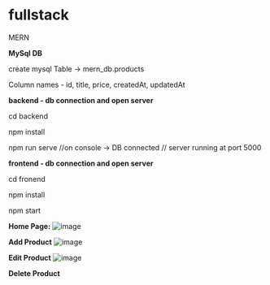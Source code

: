 # fullstack
MERN

**MySql DB**

create mysql Table -> mern_db.products

Column names - id, title, price, createdAt, updatedAt

**backend - db connection and open server**

cd backend

  npm install 
  
  npm run serve //on console ->  DB connected // server running at port 5000
  
**frontend - db connection and open server** 

cd fronend

  npm install 
  
  npm start

**Home Page:**
![image](https://user-images.githubusercontent.com/14922403/163880066-56501351-0d43-4446-9657-53b89a3b2c3b.png)


**Add Product**
![image](https://user-images.githubusercontent.com/14922403/163880136-8547e970-2d68-47b1-8e3e-88ff2151adfb.png)

**Edit Product**
![image](https://user-images.githubusercontent.com/14922403/163880220-d232623d-afe4-4057-935e-8203e1e62f24.png)

**Delete Product**



